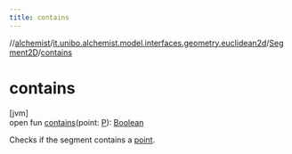 ```yaml
---
title: contains
---
```

//[alchemist](../../../index.html)/[it.unibo.alchemist.model.interfaces.geometry.euclidean2d](../index.html)/[Segment2D](index.html)/[contains](contains.html)



# contains



[jvm]\
open fun [contains](contains.html)(point: [P](index.html)): [Boolean](https://kotlinlang.org/api/latest/jvm/stdlib/kotlin/-boolean/index.html)



Checks if the segment contains a [point](contains.html).





